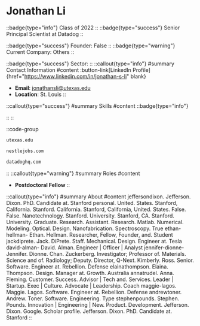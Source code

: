# Jonathan Li
::badge{type="info"}
Class of 2022
::
::badge{type="success"}
Senior Principal Scientist at Datadog
::

::badge{type="success"}
Founder: False
::
::badge{type="warning"}
Current Company: Others
::

::badge{type="success"}
Sector: 
::
::callout{type="info"}
#summary
Contact Information
#content
:button-link[LinkedIn Profile]{href="https://www.linkedin.com/in/jonathan-s-li" blank}
- **Email**: jonathansli@utexas.edu
- **Location**: St. Louis
::

::callout{type="success"}
#summary
Skills
#content
::badge{type="info"}

::
::

::code-group
```bash [The University of Texas at Austin]
utexas.edu
```
```bash [Careers with Nestlé]
nestlejobs.com
```
```bash [Datadog]
datadoghq.com
```
::
::callout{type="warning"}
#summary
Roles
#content
- **Postdoctoral Fellow**
::

::callout{type="info"}
#summary
About
#content
jeffersondixon. Jefferson. Dixon. PhD. Candidate at. Stanford personal. United. States. Stanford, California. Stanford. California. Stanford, California, United. States. False. False. Nanotechnology. Stanford. University. Stanford, CA. Stanford. University. Graduate. Research. Assistant. Research. Matlab. Numerical. Modeling. Optical. Design. Nanofabrication. Spectroscopy. True ethan-hellman- Ethan. Hellman. Researcher, Fellow, Founder, and. Student jackdiprete. Jack. DiPrete. Staff. Mechanical. Design. Engineer at. Tesla david-alman- David. Alman. Engineer | Officer | Analyst jennifer-dionne- Jennifer. Dionne. Chan. Zuckerberg. Investigator; Professor of. Materials. Science and of. Radiology; Deputy. Director, Q-Next. Kimberly. Ross. Senior. Software. Engineer at. Rebellion. Defense elainathompson. Elaina. Thompson. Design. Manager at. Growth. Australia annatrudel. Anna. Fleming. Customer. Success. Advisor | Tech and. Services. Leader | Startup. Exec | Culture. Advocate | Leadership. Coach maggie-lagos. Maggie. Lagos. Software. Engineer at. Rebellion. Defense andrewtoner. Andrew. Toner. Software. Engineering. Type stephenpounds. Stephen. Pounds. Innovation | Engineering | New. Product. Development. Jefferson. Dixon. Google. Scholar profile. Jefferson. Dixon. PhD. Candidate at. Stanford
::
